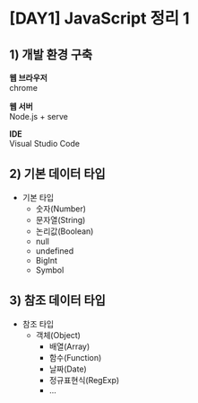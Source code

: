 # [DAY1] JavaScript 정리 1

## 1) 개발 환경 구축

**웹 브라우저**  
chrome

**웹 서버**  
Node.js + serve

**IDE**  
Visual Studio Code

## 2) 기본 데이터 타입

-   기본 타입
    -   숫자(Number)
    -   문자열(String)
    -   논리값(Boolean)
    -   null
    -   undefined
    -   BigInt
    -   Symbol

## 3) 참조 데이터 타입

-   참조 타입
    -   객체(Object)
        -   배열(Array)
        -   함수(Function)
        -   날짜(Date)
        -   정규표현식(RegExp)
        -   ...
